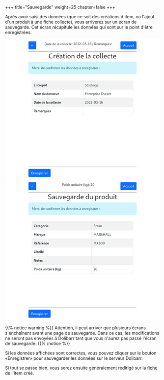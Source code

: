 +++
title="Sauvegarde"
weight=25
chapter=false
+++

Après avoir saisi des données (que ce soit des créations d'item, ou l'ajout
d'un produit à une fiche collecte), vous arriverez sur un écran de sauvegarde.
Cet écran récapitule les données qui sont sur le point d'être enregistrées.

![Sauvegarde de collecte](./images/collecte.png?classes=shadow,border&height=400px)
![Sauvegarde de fiche produit](./images/produit.png?classes=shadow,border&height=400px)

{{% notice warning %}}
Attention, il peut arriver que plusieurs écrans s'enchaînent avant une page de
sauvegarde. Dans ce cas, les modifications ne seront pas envoyées à Dolibarr
tant que vous n'aurez pas passé l'écran de sauvegarde.
{{% /notice %}}

Si les données affichées sont correctes, vous pouvez cliquer sur le bouton
«Enregistrer» pour sauvegarder les données sur le serveur Dolibarr.

Si tout se passe bien, vous serez ensuite généralement redirigé sur la
[fiche](../show/) de  l'item créé.
